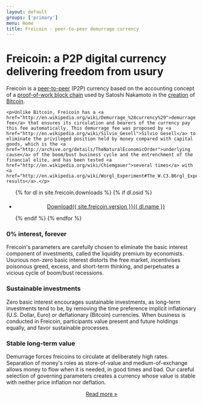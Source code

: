 ```yaml
---
layout: default
groups: ['primary']
menu: Home
title: Freicoin - peer-to-peer demurrage currency
---
```

<div class="row">
  <div class="span12">
    <h1>Freicoin: a P2P digital currency delivering freedom from usury</h1>
  </div>
  <div class="span8">
    <p>Freicoin is a <a href="http://en.wikipedia.org/wiki/Peer-to-peer">peer-to-peer</a> (P2P) currency based on the accounting concept of a <a href="https://en.bitcoin.it/wiki/Proof_of_work">proof-of-work block chain</a> used by Satoshi Nakamoto in the <a href="http://bitcoin.org/bitcoin.pdf">creation</a> of <a href="http://bitcoin.org/">Bitcoin</a>.</p>

    <p>Unlike Bitcoin, Freicoin has a <a href="http://en.wikipedia.org/wiki/Demurrage_%28currency%29">demurrage fee</a> that ensures its circulation and bearers of the currency pay this fee automatically. This demurrage fee was proposed by <a href="http://en.wikipedia.org/wiki/Silvio_Gesell">Silvio Gesell</a> to eliminate the privileged position held by money compared with capital goods, which is the <a href="http://archive.org/details/TheNaturalEconomicOrder">underlying cause</a> of the boom/bust business cycle and the entrenchment of the financial elite, and has been tested <a href="http://en.wikipedia.org/wiki/Chiemgauer">several times</a> with <a href="http://en.wikipedia.org/wiki/Worgl_Experiment#The_W.C3.B6rgl_Experiment">positive results</a>.</p>
  </div>

  <div class="span4">
    <ul id="download-list" class="nostyle">
{% for dl in site.freicoin.downloads %}
  {% if dl.osid %}
      <li id="{{ dl.osid }}" style="display:{% if dl.osid == 'Unknown' %}block{% else %}none{% endif %};">
<p style="margin-top:20px;text-align:center;"><a class="btn btn-success btn-large" href="{{ dl.link }}"><span class="download-content" style=""><span class="download-title">Download</span><span class="download-version">{{ site.freicoin.version }}</span><span class="download-name">{{ dl.name }}</span></span></a></p>
      </li>
  {% endif %}
{% endfor %}
    </ul>
  </div>
</div>

<script type="text/javascript" src="/static/js/custom.js">
</script>
<script type="text/javascript">
show_download();
</script>

<div class="row">
  <div class="span4">
    <h3>0% interest, forever</h3>
    <p>Freicoin's parameters are carefully chosen to eliminate the basic interest component of investments, called the liquidity premium by economists. Usurious non-zero basic interest distorts the free market, incentivises poisonous greed, excess, and short-term thinking, and perpetuates a vicious cycle of boom/bust recessions.</p>
  </div>
  <div class="span4">
    <h3>Sustainable investments</h3>
    <p>Zero basic interest encourages sustainable investments, as long-term investments tend to be, by removing the time preference implicit inflationary (U.S. Dollar, Euro) or deflationary (Bitcoin) currencies. When business is conducted in Freicoin, participants value present and future holdings equally, and favor sustainable processes.</p>
  </div>
  <div class="span4">
    <h3>Stable long-term value</h3>
    <p>Demurrage forces freicoins to circulate at deliberately high rates. Separation of money's roles as store-of-value and medium-of-exchange allows money to flow when it is needed, in good times and bad. Our careful selection of governing parameters creates a currency whose value is stable with neither price inflation nor deflation.</p>
  </div>
  <div class="span12" style="text-align:center;">
    <p><a href="/about/">Read more »</a></p>
  </div>
</div>
